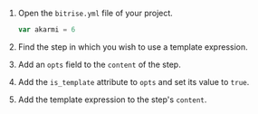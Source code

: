 1. Open the `bitrise.yml` file of your project.

	``` javascript
	var akarmi = 6
	```

1. Find the step in which you wish to use a template expression.

1. Add an `opts` field to the `content` of the step.

1. Add the `is_template` attribute to `opts` and set its value to `true`.

1. Add the template expression to the step's `content`.